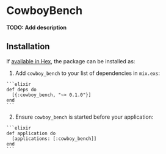 # CowboyBench

**TODO: Add description**

## Installation

If [available in Hex](https://hex.pm/docs/publish), the package can be installed as:

  1. Add `cowboy_bench` to your list of dependencies in `mix.exs`:

    ```elixir
    def deps do
      [{:cowboy_bench, "~> 0.1.0"}]
    end
    ```

  2. Ensure `cowboy_bench` is started before your application:

    ```elixir
    def application do
      [applications: [:cowboy_bench]]
    end
    ```

